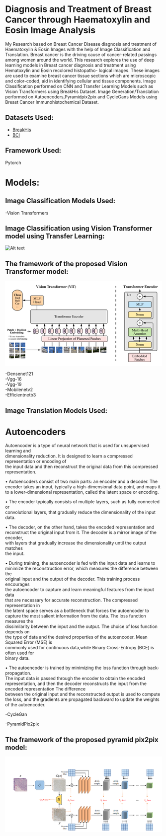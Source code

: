 # Diagnosis and Treatment of Breast Cancer through Haematoxylin and Eosin Image Analysis

My Research based on Breast Cancer Disease diagnosis and treatment of Haematoxylin & Eosin Images with the help of Image Classification and Translation.
Breast cancer is the driving cause of cancer-related
passings among women around the world. This research explores
the use of deep learning models in Breast cancer diagnosis and
treatment using Hematoxylin and Eosin recolored histopatho-
logical images. These images are used to
examine breast cancer tissue sections which are
microscopic and color-coded, aid in identifying cellular and tissue
components.
Image Classification performed on CNN and Transfer Learning Models such as Vision Transformers using BreakHis Dataset.
Image Generation/Translation performed on Autoencoders,Pyramidpix2pix and CycleGans Models using Breast Cancer Immunohistochemical Dataset.

## Datasets Used:

- [BreakHis](https://web.inf.ufpr.br/vri/databases/breast-cancer-histopathological-database-breakhis/)
- [BCI](https://bci.grand-challenge.org/dataset/)

## Framework Used:
Pytorch

# Models:
## Image Classification Models Used:
-Vision Transformers<br>

## Image Classification using Vision Transformer model using Transfer Learning:

![Alt text](https://github.com/SidraAnsari/Fyp-Code/blob/main/vit%20#model%20image.jpg)

## The framework of the proposed Vision Transformer model:

![Alt text](https://github.com/SidraAnsari/Fyp-Code/blob/main/vit%20arch.png)

-Densenet121<br>
-Vgg-16<br>
-Vgg-19<br>
-Mobilenetv2<br>
-Efficientnetb3

## Image Translation Models Used:
# Autoencoders<br>
Autoencoder is a type of neural network that is used for unsupervised learning and <br> dimensionality reduction. It is designed to learn a compressed representation or encoding of <br>the input data and then reconstruct the original data from this compressed representation.<br>

• Autoencoders consist of two main parts: an encoder and a decoder. The <br>
encoder takes an input, typically a high-dimensional data point, and maps it <br>
to a lower-dimensional representation, called the latent space or encoding.<br>

• The encoder typically consists of multiple layers, such as fully connected or <br>
convolutional layers, that gradually reduce the dimensionality of the input <br>
data.<br>

• The decoder, on the other hand, takes the encoded representation and <br>
reconstruct the original input from it. The decoder is a mirror image of the encoder,<br>
with layers that gradually increase the dimensionality until the output matches <br>
the input.<br>

• During training, the autoencoder is fed with the input data and learns to <br>
minimize the reconstruction error, which measures the difference between the <br>
original input and the output of the decoder. This training process encourages <br>
the autoencoder to capture and learn meaningful features from the input data <br>
that are necessary for accurate reconstruction. The compressed representation in <br>
the latent space serves as a bottleneck that forces the autoencoder to <br>
capture the most salient information from the data. The loss function measures the <br>dissimilarity between the input and the output. The choice of loss function depends on <br>
the type of data and the desired properties of the autoencoder. Mean Squared Error (MSE) is <br>commonly used for continuous data,while Binary Cross-Entropy (BCE) is often used for <br>
binary data.

• The autoencoder is trained by minimizing the loss function through back-propagation.<br> The input data is passed through the encoder to obtain the encoded representation, and then the decoder reconstructs the input from the encoded representation The difference <br>between the original input and the reconstructed output is used to compute the loss, and the gradients are propagated backward to update the weights of the autoencoder.
<br>

-CycleGan<br>

-PyramidPix2pix

## The framework of the proposed pyramid pix2pix model:

![Alt text](https://github.com/SidraAnsari/Fyp-Code/blob/main/Pyramidpix2pix%20framework.png)



